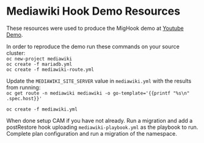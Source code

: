 # Mediawiki Hook Demo Resources
These resources were used to produce the MigHook demo at [Youtube Demo](https://www.youtube.com/watch?v=so5UJENeB-4).

In order to reproduce the demo run these commands on your source cluster:  
`oc new-project mediawiki`  
`oc create -f mariadb.yml`  
`oc create -f mediawiki-route.yml`
  
Update the `MEDIAWIKI_SITE_SERVER` value in `mediawiki.yml` with the results from running:  
`oc get route -n mediawiki mediawiki -o go-template='{{printf "%s\n" .spec.host}}'`   
  
`oc create -f mediawiki.yml`

When done setup CAM if you have not already. Run a migration and add a postRestore hook uploading `mediawiki-playbook.yml` as the playbook to run. Complete plan configuration and run a migration of the namespace.
